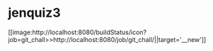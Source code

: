 # jenquiz3
[[image:http://localhost:8080/buildStatus/icon?job=git_chall>>http://localhost:8080/job/git_chall/||target='__new']]
